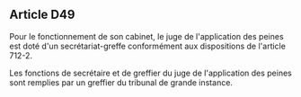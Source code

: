 Article D49
----
Pour le fonctionnement de son cabinet, le juge de l'application des peines est
doté d'un secrétariat-greffe conformément aux dispositions de l'article 712-2.

Les fonctions de secrétaire et de greffier du juge de l'application des peines
sont remplies par un greffier du tribunal de grande instance.
